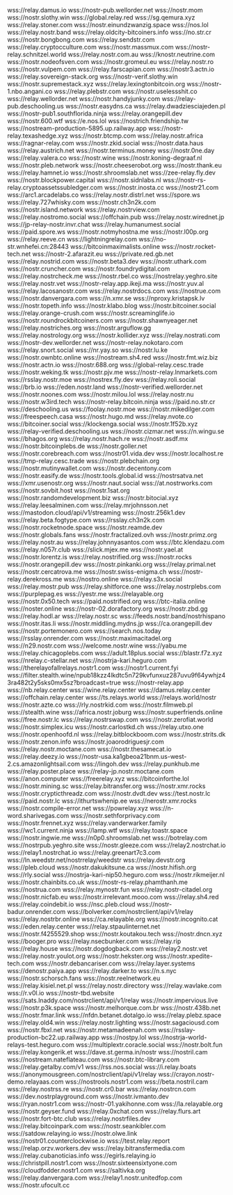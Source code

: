
wss://relay.damus.io
wss://nostr-pub.wellorder.net
wss://nostr.mom
wss://nostr.slothy.win
wss://global.relay.red
wss://sg.qemura.xyz
wss://relay.stoner.com
wss://nostr.einundzwanzig.space
wss://nos.lol
wss://relay.nostr.band
wss://relay.oldcity-bitcoiners.info
wss://no.str.cr
wss://nostr.bongbong.com
wss://relay.sendstr.com
wss://relay.cryptocculture.com
wss://nostr.massmux.com
wss://nostr-relay.schnitzel.world
wss://relay.nostr.com.au
wss://knostr.neutrine.com
wss://nostr.nodeofsven.com
wss://nostr.gromeul.eu
wss://relay.nostr.ro
wss://nostr.vulpem.com
wss://relay.farscapian.com
wss://nostr3.actn.io
wss://relay.sovereign-stack.org
wss://nostr-verif.slothy.win
wss://nostr.supremestack.xyz
wss://relay.lexingtonbitcoin.org
wss://nostr-1.nbo.angani.co
wss://relay.plebstr.com
wss://nostr.uselessshit.co
wss://relay.wellorder.net
wss://nostr.handyjunky.com
wss://relay-pub.deschooling.us
wss://nostr.easydns.ca
wss://relay.dwadziesciajeden.pl
wss://nostr-pub1.southflorida.ninja
wss://relay.orangepill.dev
wss://nostr.600.wtf
wss://e.nos.lol
wss://nostrich.friendship.tw
wss://nostream-production-5895.up.railway.app
wss://nostr-relay.texashedge.xyz
wss://nostr.btcmp.com
wss://relay.nostr.africa
wss://ragnar-relay.com
wss://nostr.zkid.social
wss://nostr.data.haus
wss://relay.austrich.net
wss://nostr.terminus.money
wss://nostr.0ne.day
wss://relay.valera.co
wss://nostr.wine
wss://nostr.koning-degraaf.nl
wss://nostr.pleb.network
wss://nostr.cheeserobot.org
wss://nostr.thank.eu
wss://relay.hamnet.io
wss://nostr.shroomslab.net
wss://zee-relay.fly.dev
wss://nostr.blockpower.capital
wss://nostr.sidnlabs.nl
wss://nostr-rs-relay.cryptoassetssubledger.com
wss://nostr.inosta.cc
wss://nostr21.com
wss://arc1.arcadelabs.co
wss://relay.nostr.distrl.net
wss://spore.ws
wss://relay.727whisky.com
wss://nostr.ch3n2k.com
wss://nostr.island.network
wss://relay.nostrview.com
wss://relay.nostromo.social
wss://offchain.pub
wss://relay.nostr.wirednet.jp
wss://jp-relay-nostr.invr.chat
wss://relay.humanumest.social
wss://paid.spore.ws
wss://nostr.notmyhostna.me
wss://nostr.l00p.org
wss://relay.reeve.cn
wss://lightningrelay.com
wss://no-str.wnhefei.cn:28443
wss://bitcoinmaximalists.online
wss://nostr.rocket-tech.net
wss://nostr-2.afarazit.eu
wss://private.red.gb.net
wss://relay.nostrid.com
wss://nostr.beta3.dev
wss://nostr.uthark.com
wss://nostr.cruncher.com
wss://nostr.foundrydigital.com
wss://relay.nostrcheck.me
wss://nostr.rbel.co
wss://nostrelay.yeghro.site
wss://relay.nostr.vet
wss://nostr-relay.app.ikeji.ma
wss://nostr.yuv.al
wss://relay.lacosanostr.com
wss://relay.nostrdocs.com
wss://nostrue.com
wss://nostr.danvergara.com
wss://n.xmr.se
wss://nproxy.kristapsk.lv
wss://nostr.topeth.info
wss://nostr.klabo.blog
wss://nostr.bitcoiner.social
wss://relay.orange-crush.com
wss://nostr.screaminglife.io
wss://nostr.roundrockbitcoiners.com
wss://nostr.shawnyeager.net
wss://relay.nostriches.org
wss://nostr.arguflow.gg
wss://relay.nostrology.org
wss://nostr.kollider.xyz
wss://relay.nostrati.com
wss://nostr-dev.wellorder.net
wss://nostr-relay.nokotaro.com
wss://relay.snort.social
wss://nr.yay.so
wss://nostr.lu.ke
wss://nostr.ownbtc.online
wss://nostream.sh4.red
wss://nostr.fmt.wiz.biz
wss://nostr.actn.io
wss://nostr.688.org
wss://global-relay.cesc.trade
wss://nostr.weking.tk
wss://nostr.pjv.me
wss://nostr-relay.lnmarkets.com
wss://rsslay.nostr.moe
wss://nostrex.fly.dev
wss://relay.roli.social
wss://brb.io
wss://eden.nostr.land
wss://nostr-verified.wellorder.net
wss://nostr.noones.com
wss://nostr.milou.lol
wss://relay.nostr.nu
wss://nostr.w3ird.tech
wss://nostr-relay.bitcoin.ninja
wss://paid.no.str.cr
wss://deschooling.us
wss://foolay.nostr.moe
wss://nostr.mikedilger.com
wss://freespeech.casa
wss://nostr.hugo.md
wss://relay.nvote.co
wss://bitcoiner.social
wss://klockenga.social
wss://nostr.1f52b.xyz
wss://relay-verified.deschooling.us
wss://nostr.cizmar.net
wss://n.wingu.se
wss://bhagos.org
wss://relay.nostr.hach.re
wss://nostr.asdf.mx
wss://nostr.bitcoinplebs.de
wss://nostr.goller.net
wss://nostr.corebreach.com
wss://nostr01.vida.dev
wss://nostr.localhost.re
wss://tmp-relay.cesc.trade
wss://nostr.plebchain.org
wss://nostr.mutinywallet.com
wss://nostr.decentony.com
wss://nostr.easify.de
wss://nostr.tools.global.id
wss://nostrsatva.net
wss://xmr.usenostr.org
wss://nostr.naut.social
wss://at.nostrworks.com
wss://nostr.sovbit.host
wss://nostr.1sat.org
wss://nostr.randomdevelopment.biz
wss://nostr.bitocial.xyz
wss://relay.leesalminen.com
wss://relay.mrjohnsson.net
wss://mastodon.cloud/api/v1/streaming
wss://nostr.256k1.dev
wss://relay.beta.fogtype.com
wss://rsslay.ch3n2k.com
wss://nostr.rocketnode.space
wss://nostr.reamde.dev
wss://nostr.globals.fans
wss://nostr.fractalized.ovh
wss://nostr.primz.org
wss://relay.nostr.au
wss://relay.johnnyasantos.com
wss://btc.klendazu.com
wss://relay.n057r.club
wss://slick.mjex.me
wss://nostr.yael.at
wss://nostr.lorentz.is
wss://relay.nostrified.org
wss://nostr.rocks
wss://nostr.orangepill.dev
wss://nostr.pinkanki.org
wss://relay.primal.net
wss://nostr.cercatrova.me
wss://nostr.swiss-enigma.ch
wss://nostr-relay.derekross.me
wss://nostro.online
wss://relay.s3x.social
wss://relay.mostr.pub
wss://relay.shitforce.one
wss://relay.nostrplebs.com
wss://purplepag.es
wss://yestr.me
wss://relayable.org
wss://nostr.0x50.tech
wss://paid.nostrified.org
wss://btc-italia.online
wss://noster.online
wss://nostr-02.dorafactory.org
wss://nostr.zbd.gg
wss://relay.hodl.ar
wss://relay.nostr.sc
wss://feeds.nostr.band/nostrhispano
wss://nostr.itas.li
wss://nostr.middling.mydns.jp
wss://ca.orangepill.dev
wss://nostr.portemonero.com
wss://search.nos.today
wss://rsslay.onrender.com
wss://nostr.maximacitadel.org
wss://n29.nostr.com
wss://welcome.nostr.wine
wss://yabu.me
wss://relay.chicagoplebs.com
wss://adult.18plus.social
wss://blastr.f7z.xyz
wss://nrelay.c-stellar.net
wss://nostrja-kari.heguro.com
wss://therelayofallrelays.nostr1.com
wss://nostr1.current.fyi
wss://filter.stealth.wine/npub18kzz4lkdtc5n729kvfunxuz287uvu9f64ywhjz43ra482t2y5sks0mx5sz?broadcast=true
wss://nostr-relay.app
wss://nb.relay.center
wss://wine.relay.center
wss://damus.relay.center
wss://offchain.relay.center
wss://ts.relays.world
wss://relays.world/nostr
wss://nostr.azte.co
wss://rly.nostrkid.com
wss://nostr.filmweb.pl
wss://stealth.wine
wss://africa.nostr.joburg
wss://nostr.superfriends.online
wss://free.nostr.lc
wss://relay.nostrswap.com
wss://nostr.zerofiat.world
wss://nostr.simplex.icu
wss://nostr.carlostkd.ch
wss://relay.utxo.one
wss://nostr.openhoofd.nl
wss://relay.bitblockboom.com
wss://nostr.strits.dk
wss://nostr.zenon.info
wss://nostr.joaorodriguesjr.com
wss://relay.nostr.moctane.com
wss://nostr.thesamecat.io
wss://relay.deezy.io
wss://nostr-usa.ka1gbeoa21bnm.us-west-2.cs.amazonlightsail.com
wss://lingoh.dev
wss://relay.punkhub.me
wss://relay.poster.place
wss://relay-jp.nostr.moctane.com
wss://anon.computer
wss://freerelay.xyz
wss://bitcoinforthe.lol
wss://nostr.mining.sc
wss://relay.bitransfer.org
wss://nostr.xmr.rocks
wss://nostr.crypticthreadz.com
wss://nostr.dvdt.dev
wss://test.nostr.lc
wss://paid.nostr.lc
wss://ithurtswhenip.ee
wss://nerostr.xmr.rocks
wss://nostr.compile-error.net
wss://powrelay.xyz
wss://n-word.sharivegas.com
wss://nostr.sethforprivacy.com
wss://nostr.frennet.xyz
wss://relay.vanderwarker.family
wss://wc1.current.ninja
wss://lamp.wtf
wss://relay.toastr.space
wss://nostr.ingwie.me
wss://n0p0.shroomslab.net
wss://botrelay.com
wss://nostrpub.yeghro.site
wss://nostr.gleeze.com
wss://relay2.nostrchat.io
wss://relay1.nostrchat.io
wss://relay.greenart7c3.com
wss://ln.weedstr.net/nostrrelay/weedstr
wss://relay.devstr.org
wss://pleb.cloud
wss://nostr.dakukitsune.ca
wss://nostr.hifish.org
wss://rly.social
wss://nostrja-kari-nip50.heguro.com
wss://nostr.rikmeijer.nl
wss://nostr.chainbits.co.uk
wss://nostr-rs-relay.phamthanh.me
wss://nostrua.com
wss://relay.mynostr.fun
wss://relay.nostr-citadel.org
wss://nostr.nicfab.eu
wss://nostr.irrelevant.mooo.com
wss://relay.sh4.red
wss://relay.coindebit.io
wss://nsc.pleb.cloud
wss://nostr-badur.onrender.com
wss://bolverker.com/nostrclient/api/v1/relay
wss://relay.nostrbr.online
wss://ca.relayable.org
wss://nostr.incognito.cat
wss://eden.relay.center
wss://relay.stpaulinternet.net
wss://nostr.f4255529.shop
wss://nostr.koutakou.tech
wss://nostr.dncn.xyz
wss://booger.pro
wss://relay.nsecbunker.com
wss://relay.rip
wss://relay.house
wss://nostr.dogdogback.com
wss://relay2.nostr.vet
wss://relay.nostr.youlot.org
wss://nostr.hekster.org
wss://nostr.xpedite-tech.com
wss://nostr.debancariser.com
wss://relay.layer.systems
wss://denostr.paiya.app
wss://relay.darker.to
wss://n.s.nyc
wss://nostr.schorsch.fans
wss://nostr.reelnetwork.eu
wss://relay.kisiel.net.pl
wss://relay.nostr.directory
wss://relay.wavlake.com
wss://r.v0l.io
wss://nostr-tbd.website
wss://sats.lnaddy.com/nostrclient/api/v1/relay
wss://nostr.impervious.live
wss://nostr.p3k.space
wss://nostr.melhorque.com.br
wss://nostr.438b.net
wss://nostr.fmar.link
wss://nfdn.betanet.dotalgo.io
wss://relay.plebz.space
wss://relay.old4.win
wss://relay.nostr.lighting
wss://nostr.sagaciousd.com
wss://nostr.fbxl.net
wss://nostr.metamadeenah.com
wss://rsslay-production-bc22.up.railway.app
wss://nostpy.lol
wss://nostrja-world-relays-test.heguro.com
wss://multiplextr.coracle.social
wss://nostr.bolt.fun
wss://relay.kongerik.et
wss://dave.st.germa.in/nostr
wss://nostril.cam
wss://nostream.nateflateau.com
wss://nostr.btc-library.com
wss://relay.getalby.com/v1
wss://rss.nos.social
wss://i.relay.boats
wss://anonymousgreen.com/nostrclient/api/v1/relay
wss://crayon.nostr-demo.relayaas.com
wss://nostrools.nostr1.com
wss://beta.nostril.cam
wss://relay.nostrss.re
wss://nostr.cr0.bar
wss://relay.nostrcn.com
wss://dev.nostrplayground.com
wss://nostr.ivmanto.dev
wss://ryan.nostr1.com
wss://nostr-01.yakihonne.com
wss://la.relayable.org
wss://nostr.geyser.fund
wss://relay.0xchat.com
wss://relay.flurs.art
wss://nostr.fort-btc.club
wss://relay.nostrfiles.dev
wss://relay.bitcoinpark.com
wss://nostr.seankibler.com
wss://satdow.relaying.io
wss://nostr.olwe.link
wss://nostr01.counterclockwise.io
wss://test.relay.report
wss://relap.orzv.workers.dev
wss://relay.bitransfermedia.com
wss://relay.cubanoticias.info
wss://egirls.relaying.io
wss://christpill.nostr1.com
wss://nostr.sixteensixtyone.com
wss://cloudfodder.nostr1.com
wss://saltivka.org
wss://relay.danvergara.com
wss://relay1.nostr.unitedfop.com
wss://nostr.ufocult.cc
